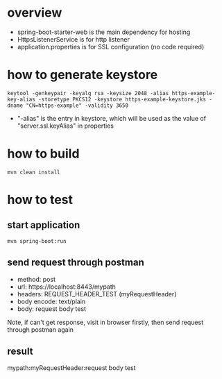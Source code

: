 # overview
- spring-boot-starter-web is the main dependency for hosting
- HttpsListenerService is for http listener
- application.properties is for SSL configuration (no code required)

# how to generate keystore
```
keytool -genkeypair -keyalg rsa -keysize 2048 -alias https-example-key-alias -storetype PKCS12 -keystore https-example-keystore.jks -dname "CN=https-example" -validity 3650
```

- "-alias" is the entry in keystore, which will be used as the value of "server.ssl.keyAlias" in properties

# how to build
```
mvn clean install
```

# how to test
## start application
```
mvn spring-boot:run
```
## send request through postman
- method: post
- url: https://localhost:8443/mypath
- headers: REQUEST_HEADER_TEST (myRequestHeader)
- body encode: text/plain
- body: request body test

Note, if can't get response, visit in browser firstly, then send request through postman again 
## result
mypath:myRequestHeader:request body test
 

